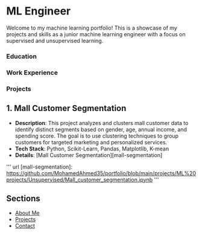 # ML Engineer 

Welcome to my machine learning portfolio! This is a showcase of my projects and skills as a junior machine learning engineer with a focus on supervised and unsupervised learning.

### Education

### Work Experience

### Projects
## 1. **Mall Customer Segmentation**
- **Description**: This project analyzes and clusters mall customer data to identify distinct segments based on gender, age, annual income, and spending score. The goal is to use clustering techniques to group customers for targeted marketing and personalized services.
- **Tech Stack**: Python, Scikit-Learn, Pandas, Matplotlib, K-mean
- **Details**: [Mall Customer Segmentation][mall-segmentation]

''' url
[mall-segmentation]: https://github.com/MohamedAhmed35/portfolio/blob/main/projects/ML%20projects/Unsupervised/Mall_customer_segmentation.ipynb 
'''

## Sections
- [About Me](about.md)
- [Projects](projects.md)
- [Contact](contact.md)
